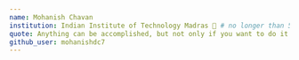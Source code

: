 ```yaml
---
name: Mohanish Chavan
institution: Indian Institute of Technology Madras 🚩 # no longer than 58 characters
quote: Anything can be accomplished, but not only if you want to do it , but also if you are longing for it’s accomplishment
github_user: mohanishdc7
---
```

